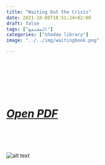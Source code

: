 ```yaml
---
title: "Waiting Out the Crisis"
date: 2021-10-08T18:51:24+02:00
draft: false
tags: ["المجتمع"]
categories: ["shadow library"]
image: "../../img/waitingbook.png"

---
```

<br>
<br>
<br>
<br>
<br>

#  ***[Open PDF](https://github.com/rita-2020/rita-2020.github.io/blob/6103f2f1eac212e9d5b06ea14b7e193c865aa6e3/pdfs/WaitingHage.pdf)***

<br>
<br>
<br>

![alt text](../../img/HageCover(2).png) 